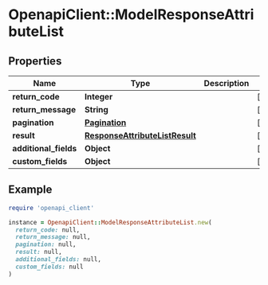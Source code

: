 # OpenapiClient::ModelResponseAttributeList

## Properties

| Name | Type | Description | Notes |
| ---- | ---- | ----------- | ----- |
| **return_code** | **Integer** |  | [optional] |
| **return_message** | **String** |  | [optional] |
| **pagination** | [**Pagination**](Pagination.md) |  | [optional] |
| **result** | [**ResponseAttributeListResult**](ResponseAttributeListResult.md) |  | [optional] |
| **additional_fields** | **Object** |  | [optional] |
| **custom_fields** | **Object** |  | [optional] |

## Example

```ruby
require 'openapi_client'

instance = OpenapiClient::ModelResponseAttributeList.new(
  return_code: null,
  return_message: null,
  pagination: null,
  result: null,
  additional_fields: null,
  custom_fields: null
)
```

